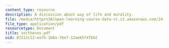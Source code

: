 ```yaml
---
content_type: resource
description: A discussion about way of life and morality.
file: /media/https%3A/open-learning-course-data-rc.s3.amazonaws.com/24-200-ancient-philosophy-fall-2004/87212c12ea761b8a76ef12ae65f4fbb2_soctheses.pdf
file_type: application/pdf
resourcetype: Document
title: soctheses.pdf
uid: 87212c12-ea76-1b8a-76ef-12ae65f4fbb2
---
```

